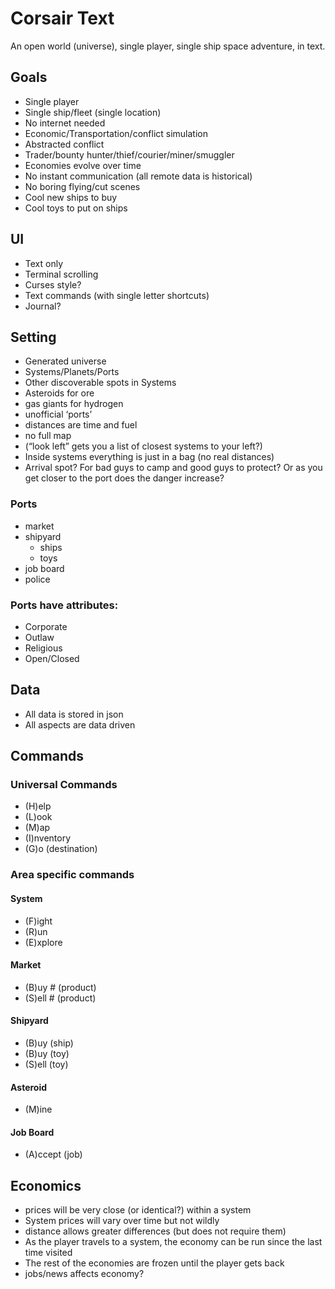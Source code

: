 # Corsair Text
An open world (universe), single player, single ship space adventure, in text.
## Goals
* Single player
* Single ship/fleet (single location)
* No internet needed
* Economic/Transportation/conflict simulation
* Abstracted conflict
* Trader/bounty hunter/thief/courier/miner/smuggler
* Economies evolve over time
* No instant communication (all remote data is historical)
* No boring flying/cut scenes
* Cool new ships to buy
* Cool toys to put on ships
## UI
* Text only
* Terminal scrolling
* Curses style?
* Text commands (with single letter shortcuts)
* Journal?
## Setting
* Generated universe
* Systems/Planets/Ports
* Other discoverable spots in Systems
* Asteroids for ore
* gas giants for hydrogen
* unofficial ‘ports’
* distances are time and fuel
* no full map
* (“look left” gets you a list of closest systems to your left?)
* Inside systems everything is just in a bag (no real distances)
* Arrival spot? For bad guys to camp and good guys to protect? Or as you get closer to the port does the danger increase?
### Ports
* market
* shipyard
  * ships
  * toys
* job board
* police
### Ports have attributes:
* Corporate
* Outlaw
* Religious
* Open/Closed
## Data
* All data is stored in json
* All aspects are data driven
## Commands
### Universal Commands
* (H)elp
* (L)ook
* (M)ap
* (I)nventory
* (G)o (destination)
### Area specific commands
#### System
* (F)ight
* (R)un
* (E)xplore
#### Market
* (B)uy # (product)
* (S)ell # (product)
#### Shipyard
* (B)uy (ship)
* (B)uy (toy)
* (S)ell (toy)
#### Asteroid
* (M)ine
#### Job Board
* (A)ccept (job)
## Economics
* prices will be very close (or identical?) within a system
* System prices will vary over time but not wildly
* distance allows greater differences (but does not require them)
* As the player travels to a system, the economy can be run since the last time visited
* The rest of the economies are frozen until the player gets back
* jobs/news affects economy?

